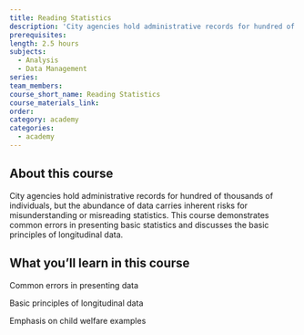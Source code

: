 ```yaml
---
title: Reading Statistics
description: 'City agencies hold administrative records for hundred of thousands of individuals, but the abundance of data carries inherent risks for misunderstanding or misreading statistics. This course demonstrates common errors in presenting basic statistics and discusses the basic principles of longitudinal data.'
prerequisites:
length: 2.5 hours
subjects:
  - Analysis
  - Data Management
series:
team_members:
course_short_name: Reading Statistics
course_materials_link:
order:
category: academy
categories:
  - academy
---
```



## About this course

City agencies hold administrative records for hundred of thousands of individuals, but the abundance of data carries inherent risks for misunderstanding or misreading statistics. This course demonstrates common errors in presenting basic statistics and discusses the basic principles of longitudinal data.

## What you’ll learn in this course

Common errors in presenting data

Basic principles of longitudinal data

Emphasis on child welfare examples